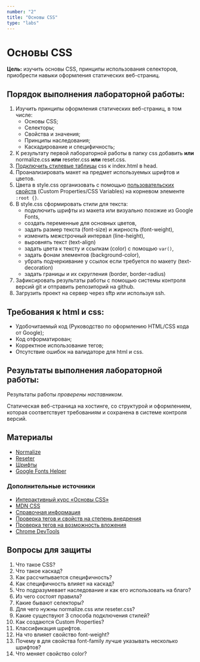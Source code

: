```yaml
---
number: "2"
title: "Основы CSS"
type: "labs"
---
```


# Основы CSS

**Цель:** изучить основы CSS, принципы использования селекторов, приобрести навыки оформления статических веб-страниц.

## Порядок выполнения лабораторной работы:

1. Изучить принципы оформления статических веб-страниц, в том числе:
   - Основы CSS;
   - Селекторы;
   - Свойства и значения;
   - Принципы наследования;
   - Каскадирование и специфичность;
1. К результату первой лабораторной работы в папку css добавить **или** normalize.css **или** reseter.css **или** reset.css.
1. [Подключить стилевые таблицы](https://doka.guide/css/adding-styles/) css к index.html в head.
1. Проанализировать макет на предмет используемых шрифтов и цветов.
1. Цвета в style.css организовать с помощью [пользовательских свойств](https://doka.guide/css/custom-properties/) (Custom Properties/CSS Variables) на корневом элементе `:root {}`.
1. В style.css сформировать стили для текста:
   - подключить шрифты из макета или визуально похожие из Google Fonts,
   - создать переменные для основных цветов,
   - задать размер текста (font-size) и жирность (font-weight),
   - изменить межстрочный интервал (line-height),
   - выровнять текст (text-align)
   - задать цвета к тексту и ссылкам (color) с помощью `var()`,
   - задать фонам элементов (background-color),
   - убрать подчеркивание у ссылок если требуется по макету (text-decoration)
   - задать границы и их скругления (border, border-radius)
1. Зафиксировать результаты работы с помощью системы контроля версий git и отправить репозиторий на github.
1. Загрузить проект на сервер через sftp или используя ssh.

## Требования к html и css:

- Удобочитаемый код (Руководство по оформлению HTML/CSS кода от Google);
- Код отформатирован;
- Корректное использование тегов;
- Отсутствие ошибок на валидаторе для html и css.

## Результаты выполнения лабораторной работы:

Результаты работы _проверены наставником_.

Статическая веб-страница на хостинге, со структурой и оформлением, которая соответствует требованиям и сохранена в системе контроля версий.

## Материалы

- [Normalize](https://necolas.github.io/normalize.css/)
- [Reseter](https://github.com/resetercss/reseter.css/blob/main/css/reseter.css)
- [Шрифты](https://fonts.google.com/)
- [Google Fonts Helper](https://google-webfonts-helper.herokuapp.com/fonts)

### Дополнительные источники

- [Интерактивный курс «Основы CSS»](https://htmlacademy.ru/courses/307)
- [MDN CSS](https://developer.mozilla.org/ru/docs/Web/CSS)
- [Справочная информация](https://html5book.ru/)
- [Проверка тегов и свойств на степень внедрения](https://caniuse.com/)
- [Проверка тегов на возможность вложения](https://caninclude.glitch.me/)
- [Chrome DevTools](https://habr.com/ru/post/548898/)

## Вопросы для защиты

1. Что такое CSS?
1. Что такое каскад?
1. Как рассчитывается специфичность?
1. Как специфичность влияет на каскад?
1. Что подразумевает наследование и как его использовать на благо?
1. Из чего состоят правила?
1. Какие бывают селекторы?
1. Для чего нужны normalize.css или reseter.css?
1. Какие существуют 3 способа подключения стилей?
1. Как создаются Custom Properties?
1. Классификация шрифтов.
1. На что влияет свойство font-weight?
1. Почему в для свойства font-family лучше указывать несколько шрифтов?
1. Что меняет свойство color?
